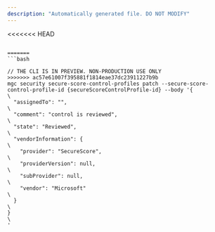 ```yaml
---
description: "Automatically generated file. DO NOT MODIFY"
---
```


<<<<<<< HEAD
```cli

=======
```bash

// THE CLI IS IN PREVIEW. NON-PRODUCTION USE ONLY
>>>>>>> ac57e61007f395881f1814eae37dc23911227b9b
mgc security secure-score-control-profiles patch --secure-score-control-profile-id {secureScoreControlProfile-id} --body '{\
  "assignedTo": "",\
  "comment": "control is reviewed",\
  "state": "Reviewed",\
  "vendorInformation": {\
    "provider": "SecureScore",\
    "providerVersion": null,\
    "subProvider": null,\
    "vendor": "Microsoft"\
  }\
}\
'

```